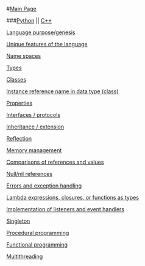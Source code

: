 #[Main Page](https://github.com/lydsnyder/OO-Language-Comparison/blob/master/README.md)

###[Python](https://github.com/lydsnyder/OO-Language-Comparison/blob/master/Python/contents.md) || [C++](https://github.com/lydsnyder/OO-Language-Comparison/blob/master/c++/contents.md)

[Language purpose/genesis](https://github.com/lydsnyder/OO-Language-Comparison/blob/master/Python/2%20language%20purpose%20and%20genesis.md)

[Unique features of the language](../blob/master/Python/3%20unique%20features%20of%20the%20language.md)

[Name spaces](../blob/master/Python/4%20name%20spaces.md)

[Types](../blob/master/Python/)

[Classes](../blob/master/Python)

[Instance reference name in data type (class)](../blob/master/Python)

[Properties](../blob/master/Python)

[Interfaces / protocols](../blob/master/Python)

[Inheritance / extension](../blob/master/Python)

[Reflection](../blob/master/Python)

[Memory management](../blob/master/Python)

[Comparisons of references and values](../blob/master/Python)

[Null/nil references](../blob/master/Python)

[Errors and exception handling]()

[Lambda expressions, closures, or functions as types]()

[Implementation of listeners and event handlers]()

[Singleton]()

[Procedural programming]()

[Functional programming]()

[Multithreading]()